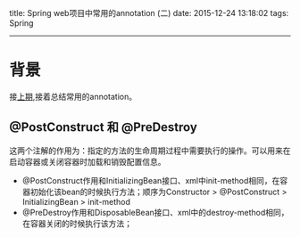 title: Spring web项目中常用的annotation (二)
date: 2015-12-24 13:18:02
tags: Spring 

---


# 背景

接[上期](http://ddimples.github.io/2015/12/23/web%E9%A1%B9%E7%9B%AE%E4%B8%AD%E5%B8%B8%E7%94%A8%E7%9A%84%E6%B3%A8%E8%A7%A3/),接着总结常用的annotation。


<!--more-->

## @PostConstruct 和 @PreDestroy

这两个注解的作用为：指定的方法的生命周期过程中需要执行的操作。可以用来在启动容器或关闭容器时加载和销毁配置信息。

* @PostConstruct作用和InitializingBean接口、xml中init-method相同，在容器初始化该bean的时候执行方法；顺序为Constructor > @PostConstruct > InitializingBean > init-method
* @PreDestroy作用和DisposableBean接口、xml中的destroy-method相同，在容器关闭的时候执行该方法；




	






